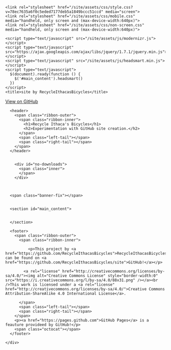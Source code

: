 <html>
  <head>
    <meta charset='utf-8'>
    <meta http-equiv="X-UA-Compatible" content="chrome=1">
    <meta name="viewport" content="width=640">

    <link rel="stylesheet" href="/site/assets/css/style.css?v=78ec7635a6f0c5eded7177deb5a1849bccc51ccd" media="screen">
    <link rel="stylesheet" href="/site/assets/css/mobile.css" media="handheld, only screen and (max-device-width:640px)">
    <link rel="stylesheet" href="/site/assets/css/non-screen.css" media="handheld, only screen and (max-device-width:640px)">

    <script type="text/javascript" src="/site/assets/js/modernizr.js"></script>
    <script type="text/javascript" src="https://ajax.googleapis.com/ajax/libs/jquery/1.7.1/jquery.min.js"></script>
    <script type="text/javascript" src="/site/assets/js/headsmart.min.js"></script>
    <script type="text/javascript">
      $(document).ready(function () {
        $('#main_content').headsmart()
      })
    </script>
    <title>site by RecycleIthacasBicycles</title>
  </head>

  <body>
    <a id="forkme_banner" href="https://github.com/RecycleIthacasBicycles/site">View on GitHub</a>
    <div class="shell">

      <header>
        <span class="ribbon-outer">
          <span class="ribbon-inner">
            <h1>Recycle Ithaca's Bicycles</h1>
            <h2>Experimentation with GitHub site creation.</h2>
          </span>
          <span class="left-tail"></span>
          <span class="right-tail"></span>
        </span>
      </header>

      
        <div id="no-downloads">
          <span class="inner">
          </span>
        </div>
      


      <span class="banner-fix"></span>


      <section id="main_content">
        

      </section>

      <footer>
        <span class="ribbon-outer">
          <span class="ribbon-inner">
            
              <p>This project by <a href="https://github.com/RecycleIthacasBicycles">RecycleIthacasBicycles</a> can be found on <a href="https://github.com/RecycleIthacasBicycles/site">GitHub!</a></p>
              
            <a rel="license" href="http://creativecommons.org/licenses/by-sa/4.0/"><img alt="Creative Commons License" style="border-width:0" src="https://i.creativecommons.org/l/by-sa/4.0/88x31.png" /></a><br />This work is licensed under a <a rel="license" href="http://creativecommons.org/licenses/by-sa/4.0/">Creative Commons Attribution-ShareAlike 4.0 International License</a>.
            
          </span>
          <span class="left-tail"></span>
          <span class="right-tail"></span>
        </span>
        <p><a href="https://pages.github.com">GitHub Pages</a> is a feauture provideed by GitHub!</p>
        <span class="octocat"></span>
      </footer>

    </div>

    
  </body>
</html>
